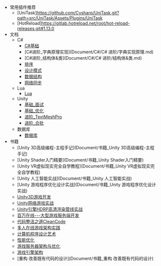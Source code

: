 - 常用插件推荐
  - [UniTask]https://github.com/Cysharp/UniTask.git?path=src/UniTask/Assets/Plugins/UniTask
  - [HotReload]https://gitlab.hotreload.net/root/hot-reload-releases.git#1.13.0
- 文档
  - C#
    - [C#基础](Document/C#/C#基础.md)
    - [C#进阶_字典原理实现](Document/C#/C# 进阶/字典实现原理.md)
    - [C#进阶_结构体&类](Document/C#/C# 进阶/结构体&类.md)
    - [排序](Document/C#/排序.md)
    - [设计模式](Document/C#/设计模式.md)
    - [数据结构](Document/C#/数据结构.md)
    - [网络同步](Document/C#/网络同步.md)
  - Lua
    - [Lua](Document/Lua/Lua.md)
  - Unity
    - [基础_面试](Document/基础_面试.md)
    - [基础_优化](Document/基础_优化.md)
    - [进阶_TextMeshPro](Document/进阶_TextMeshPro.md)
    - [进阶_合批](Document/进阶_合批.md)
  - 数据库
    - [数据库](DataBase/MySQL.md)
- 书籍
  - [Unity 3D高级编程-主程手记](Document/书籍_Unity 3D高级编程-主程手记)
  - [Unity Shader入门精要](Document/书籍_Unity Shader入门精要)
  - [Unity VR虚拟现实完全自学教程](Document/书籍_Unity VR虚拟现实完全自学教程)
  - [Unity 人工智能实战](Document/书籍_Unity 人工智能实战)
  - [Unity 游戏程序优化设计实战](Document/书籍_Unity 游戏程序优化设计实战)
  - [Unity3D游戏开发](Document/书籍_Unity3D游戏开发)
  - [Unity网络游戏实战](Document/书籍_Unity网络游戏实战)
  - [Unity引擎HDRP高清渲染管线实战](Document/书籍_Unity引擎HDRP高清渲染管线实战)
  - [百万在线---大型游戏服务端开发](Document/书籍_百万在线---大型游戏服务端开发)
  - [代码整洁之道CleanCode](Document/书籍_代码整洁之道CleanCode)
  - [多人在线游戏架构实践](Document/书籍_多人在线游戏架构实践)
  - [计算机程序设计艺术](Document/书籍_计算机程序设计艺术)
  - [性能优化](Document/书籍_性能优化)
  - [游戏服务器架构与优化](Document/书籍_游戏服务器架构与优化)
  - [游戏引擎架构](Document/书籍_游戏引擎架构)
  - [重构 改善既有代码的设计](Document/书籍_重构 改善既有代码的设计)

